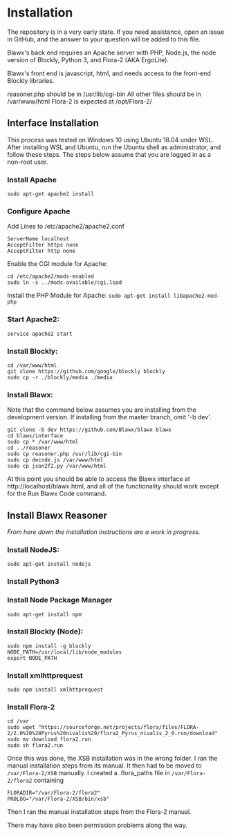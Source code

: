 # Installation

The repository is in a very early state. If you need assistance, open an issue in GitHub,
and the answer to your question will be added to this file.

Blawx's back end requires an Apache server with PHP, Node.js, the node version of Blockly, Python 3, and Flora-2 (AKA ErgoLite).

Blawx's front end is javascript, html, and needs access to the front-end Blockly libraries.

reasoner.php should be in /usr/lib/cgi-bin
All other files should be in /var/www/html
Flora-2 is expected at /opt/Flora-2/

## Interface Installation
This process was tested on Windows 10 using Ubuntu 18.04 under WSL.
After installing WSL and Ubuntu, run the Ubuntu shell as administrator, and follow these steps.
The steps below assume that you are logged in as a non-root user.

### Install Apache
`sudo apt-get apache2 install`

### Configure Apache
Add Lines to /etc/apache2/apache2.conf
```
ServerName localhost
AcceptFilter https none
AcceptFilter http none
```

Enable the CGI module for Apache:
```
cd /etc/apache2/mods-enabled
sudo ln -s ../mods-available/cgi.load
```

Install the PHP Module for Apache:
`sudo apt-get install libapache2-mod-php`

### Start Apache2:
`service apache2 start`

### Install Blockly:
```
cd /var/www/html
git clone https://github.com/google/blockly blockly
sudo cp -r ./blockly/media ./media
```

### Install Blawx:
Note that the command below assumes you are installing from the development version.
If installing from the master branch, omit '-b dev'.
```
git clone -b dev https://github.com/Blawx/blawx blawx
cd blawx/interface
sudo cp * /var/www/html
cd ../reasoner
sudo cp reasoner.php /usr/lib/cgi-bin
sudo cp decode.js /var/www/html
sudo cp json2f2.py /var/www/html
```

At this point you should be able to access the Blawx interface at http://localhost/blawx.html, and all of the functionality
should work except for the Run Blawx Code command.

## Install Blawx Reasoner

*From here down the installation instructions are a work in progress.*

### Install NodeJS:
`sudo apt-get install nodejs`

### Install Python3

### Install Node Package Manager
`sudo apt-get install npm`

### Install Blockly (Node):
```
sudo npm install -g blockly
NODE_PATH=/usr/local/lib/node_modules
export NODE_PATH
```

### Install xmlhttprequest
`sudo npm install xmlhttprequest`


### Install Flora-2
```
cd /var
sudo wget "https://sourceforge.net/projects/flora/files/FLORA-2/2.0%20%28Pyrus%20nivalis%29/flora2_Pyrus_nivalis_2_0.run/download"
sudo mv download flora2.run
sudo sh flora2.run
```

Once this was done, the XSB installation was in the wrong folder. I ran the manual installation steps from its manual.
It then had to be moved to `/var/Flora-2/XSB` manually.
I created a .flora_paths file in `/var/Flora-2/flora2` containing
```
FLORADIR="/var/Flora-2/flora2"
PROLOG="/var/Flora-2/XSB/bin/xsb"
```

Then I ran the manual installation steps from the Flora-2 manual.

There may have also been permission problems along the way.
